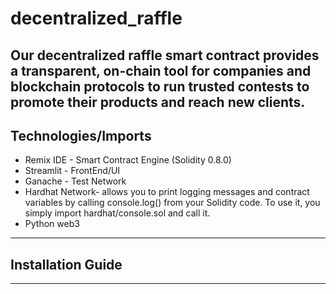 # decentralized_raffle
Our decentralized raffle smart contract provides a transparent, on-chain tool for companies and blockchain protocols to run trusted contests to promote their products and reach new clients. 
---
## Technologies/Imports
- Remix IDE - Smart Contract Engine (Solidity 0.8.0)
- Streamlit - FrontEnd/UI
- Ganache - Test Network
- Hardhat Network-  allows you to print logging messages and contract variables by calling console.log() from your Solidity code. To use it, you simply import hardhat/console.sol and call it.
- Python web3
---
## Installation Guide 






---

